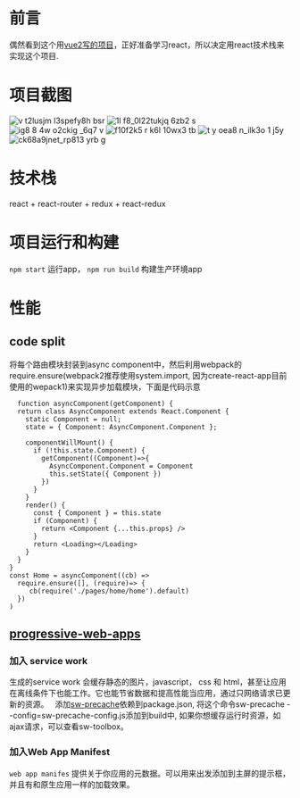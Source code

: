 # 前言
偶然看到这个用[vue2写的项目](https://github.com/bailicangdu/vue2-elm)，正好准备学习react，所以决定用react技术栈来实现这个项目.
# 项目截图
![v t2lusjm l3spefy8h bsr](https://cloud.githubusercontent.com/assets/7224044/24667206/36bb092c-1995-11e7-8d5e-359fa7bad8d6.png)
![1l f8_0l22tukjq 6zb2 s](https://cloud.githubusercontent.com/assets/7224044/24667250/69cd5d10-1995-11e7-8ef5-097010b0047d.png)
![ig8 8 4w o2ckig _6q7 v](https://cloud.githubusercontent.com/assets/7224044/24667275/810cd8ac-1995-11e7-8579-1473e6faf441.png)
![f10f2k5 r k6l 10wx3 tb](https://cloud.githubusercontent.com/assets/7224044/24667311/9eaaf4de-1995-11e7-83f6-c4d7d879f930.png)
![t y oea8 n_ilk3o 1 j5y](https://cloud.githubusercontent.com/assets/7224044/24667346/bcb5058c-1995-11e7-8fd4-3a05a9c4e437.png)
![ck68a9jnet_rp813 yrb g](https://cloud.githubusercontent.com/assets/7224044/24667368/d007b9ae-1995-11e7-84a8-4ebeb9d7ea5a.png)
# 技术栈
 react + react-router + redux + react-redux
# 项目运行和构建
 `npm start` 运行app，
 `npm run build` 构建生产环境app
# 性能
## code split
将每个路由模块封装到async component中，然后利用webpack的require.ensure(webpack2推荐使用system.import, 因为create-react-app目前使用的wepack1)来实现异步加载模块，下面是代码示意
```
  function asyncComponent(getComponent) {
  return class AsyncComponent extends React.Component {
    static Component = null;
    state = { Component: AsyncComponent.Component };

    componentWillMount() {
      if (!this.state.Component) {
        getComponent((Component)=>{
          AsyncComponent.Component = Component
          this.setState({ Component })
        })
      }
    }
    render() {
      const { Component } = this.state
      if (Component) {
        return <Component {...this.props} />
      }
      return <Loading></Loading>
    }
  }
}
const Home = asyncComponent((cb) =>
  require.ensure([], (require)=> {
     cb(require('./pages/home/home').default)
  })
)
```
## [progressive-web-apps](https://developers.google.com/web/progressive-web-apps/)
### 加入 service work
   生成的service work 会缓存静态的图片，javascript， css 和 html，甚至让应用在离线条件下也能工作。它也能节省数据和提高性能当应用，通过只网络请求已更新的资源。
   添加[sw-precache](https://github.com/GoogleChrome/sw-precache)依赖到package.json, 将这个命令sw-precache --config=sw-precache-config.js添加到build中, 如果你想缓存运行时资源，如ajax请求，可以查看sw-toolbox。
### 加入Web App Manifest
 `web app manifes` 提供关于你应用的元数据。可以用来出发添加到主屏的提示框，并且有和原生应用一样的加载效果。
